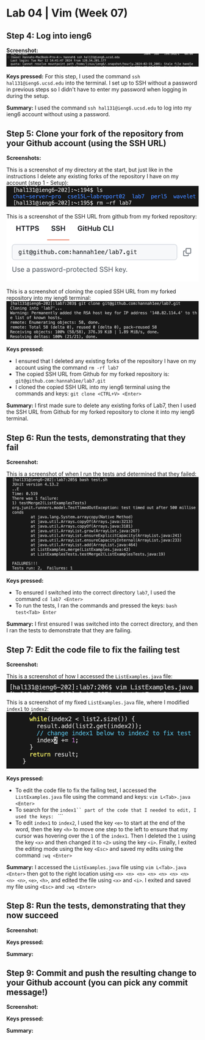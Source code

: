 # Lab 04 | Vim (Week 07)

## Step 4: Log into ieng6

**Screenshot:**
![Image](lab07_step4.png)

**Keys pressed:**
For this step, I used the command ```ssh hal131@ieng6.ucsd.edu``` into the terminal. I set up to SSH without a password in previous steps so I didn't have to enter my password when logging in during the setup.

**Summary:**
I used the command ```ssh hal131@ieng6.ucsd.edu``` to log into my ieng6 account without using a password. 


## Step 5: Clone your fork of the repository from your Github account (using the SSH URL)

**Screenshots:**

This is a screenshot of my directory at the start, but just like in the instructions I delete any existing forks of the repository I have on my account (step 1 - Setup):
![Image](lab07_5a.png)

This is a screenshot of the SSH URL from github from my forked repository:
![Image](lab07_5c.png)

This is a screenshot of cloning the copied SSH URL from my forked repository into my ieng6 terminal:
![Image](lab07_5b.png)

**Keys pressed:**
- I ensured that I deleted any existing forks of the repository I have on my account using the command ```rm -rf lab7```
- The copied SSH URL from Github for my forked repository is: ```git@github.com:hannah1ee/lab7.git```
- I cloned the copied SSH URL into my ieng6 terminal using the commands and keys: ```git clone <CTRL+V> <Enter>```

**Summary:**
I first made sure to delete any existing forks of Lab7, then I used the SSH URL from Github for my forked repository to clone it into my ieng6 terminal.

## Step 6: Run the tests, demonstrating that they fail

**Screenshot:**

This is a screenshot of when I run the tests and determined that they failed:
![Image](lab07_6a.png)

**Keys pressed:**
- To ensured I switched into the correct directory ```lab7```, I used the command ```cd lab7 <Enter>```
- To run the tests, I ran the commands and pressed the keys: ```bash test<Tab> Enter```

**Summary:**
I first ensured I was switched into the correct directory, and then I ran the tests to demonstrate that they are failing.


## Step 7: Edit the code file to fix the failing test

**Screenshot:**

This is a screenshot of how I accessed the ```ListExamples.java``` file:
![Image](lab07_7a.png)

This is a screenshot of my fixed ```ListExamples.java``` file, where I modified ```index1``` to ```index2```:
![Image](lab07_7b.png)

**Keys pressed:**
- To edit the code file to fix the failing test, I accessed the ```ListExamples.java``` file using the command and keys: ```vim L<Tab>.java <Enter>```
- To search for the ```index1`` part of the code that I needed to edit, I used the keys: ```<n> <n> <n> <n> <n> <n> <n> <n> <n>```
- To edit ```index1``` to ```index2```, I used the key ```<e>``` to start at the end of the word, then the key ```<h>``` to move one step to the left to ensure that my cursor was hovering over the ```1``` of the ```index1```. Then I deleted the ```1``` using the key ```<x>``` and then changed it to ```<2>``` using the key ```<i>```. Finally, I exited the editing mode using the key ```<Esc>``` and saved my edits using the command ```:wq <Enter>``` 

**Summary:**
I  accessed the  ```ListExamples.java``` file using ```vim L<Tab>.java <Enter>``` then got to the right location using ```<n> <n> <n> <n> <n> <n> <n> <n> <n>```, ```<e>```, ```<h>```, and edited the file using ```<x>``` and ```<i>```. I exited and saved my file using ```<Esc>``` and ```:wq <Enter>```


## Step 8: Run the tests, demonstrating that they now succeed

**Screenshot:**

**Keys pressed:**

**Summary:**


## Step 9: Commit and push the resulting change to your Github account (you can pick any commit message!)

**Screenshot:**

**Keys pressed:**

**Summary:**






